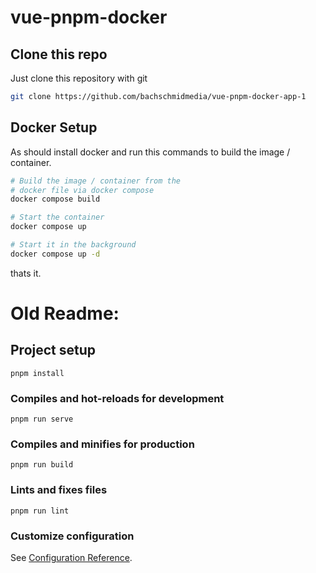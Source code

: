# vue-pnpm-docker

## Clone this repo

Just clone this repository with git

```bash
git clone https://github.com/bachschmidmedia/vue-pnpm-docker-app-1 
```

## Docker Setup

As should install docker and run this commands to build the image / container.

```bash
# Build the image / container from the 
# docker file via docker compose
docker compose build

# Start the container
docker compose up

# Start it in the background
docker compose up -d
```

thats it.

# Old Readme:

## Project setup
```
pnpm install
```

### Compiles and hot-reloads for development
```
pnpm run serve
```

### Compiles and minifies for production
```
pnpm run build
```

### Lints and fixes files
```
pnpm run lint
```

### Customize configuration
See [Configuration Reference](https://cli.vuejs.org/config/).

